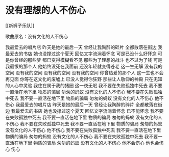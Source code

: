 # 没有理想的人不伤心


[[新裤子乐队]]

歌曲原名：没有文化的人不伤心



我最爱去的唱片店
昨天是她的最后一天
曾经让我陶醉的碎片
全都散落在街边
我最爱去的书店
她也没撑过这个夏天
回忆文字流淌着怀念
可是已没什么好怀念
可是你曾经的那些梦
都已变得模糊看不见
那些为了理想的战斗
也不过为了钱
可是我最恨的那个人
他始终没死在我面前
还没年轻就变得苍老
这一生无解
没有我的空间
没有我的空间
没有我的空间
没有我的空间
你曾热爱的那个人
这一生也不会再见面
你等在这文化的废墟上
已没人觉得你狂野
那些让人敬仰的神殿
只在无知的人心中灵验
我住在属于我的猪圈
这一夜无眠
我不要在失败孤独中死去
我不要一直活在地下里
物质的骗局
匆匆的蚂蚁
没有文化的人不伤心
我不要在失败孤独中死去
我不要一直活在地下里
物质的骗局
匆匆的蚂蚁
没有文化的人不伤心
他不伤心
我最爱去的唱片店
昨天是她的最后一天
曾经让我陶醉的碎片
全都散落在街边
我最爱去的书店
她也没撑过这个夏天
回忆文字流淌着怀念
已不能怀念
我不要在失败孤独中死去
我不要一直活在地下里
物质的骗局
匆匆的蚂蚁
没有文化的人不伤心
我不要在失败孤独中死去
我不要一直活在地下里
物质的骗局
匆匆的蚂蚁
没有文化的人不伤心
他不伤心
我不要在失败孤独中死去
我不要一直活在地下里
物质的骗局
匆匆的蚂蚁
没有文化的人不伤心
我不要在失败孤独中死去
我不要一直活在地下里
物质的骗局
匆匆的蚂蚁
没有文化的人不伤心
他不会伤心
他也会伤心
伤心

